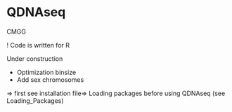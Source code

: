 # QDNAseq
CMGG

! Code is written for R

Under construction

- Optimization binsize
- Add sex chromosomes

=> first see installation file=> Loading packages before using QDNAseq (see Loading_Packages)
